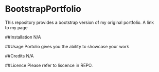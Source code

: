 # BootstrapPortfolio


This repository provides a bootstrap version of my original portfolio. 
A link to my page

##Installation 
N/A

##Usage
Portolio gives you the ability to showcase your work

##Credits 
N/A

##Licence
Please refer to liscence in REPO. 

